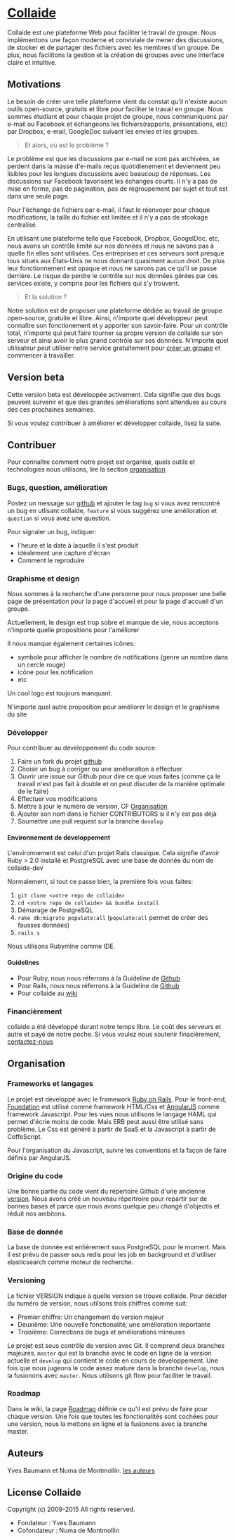 # [Collaide](https://beta.collaide.com)

Collaide est une plateforme Web pour faciliter le travail de groupe. Nous implémentons une façon moderne et conviviale de mener des discussions, de stocker et de partager des fichiers avec les membres d'un groupe. De plus, nous facilitons la gestion et la création de groupes avec une interface claire et intuitive.

## Motivations
Le besoin de créer une telle plateforme vient du constat qu'il n'existe aucun outils open-source, gratuits et libre pour faciliter le travail en groupe. Nous sommes étudiant et pour chaque projet de groupe, nous communiquons par e-mail ou Facebook et échangeons les fichiers(rapports, présentations, etc) par Dropbox, e-mail, GoogleDoc suivant les envies et les groupes.

> Et alors, où est le problème ?

Le problème est que les discussions par e-mail ne sont pas archivées, se perdent dans la masse d'e-mails reçus quotidienement et deviennent peu lisibles pour les longues discussions avec beaucoup de réponses. Les discussions sur Facebook favorisent les échanges courts. Il n'y a pas de mise en forme, pas de pagination, pas de regroupement par sujet et tout est dans une seule page.

Pour l'échange de fichiers par e-mail, il faut le réenvoyer pour chaque modifications, la taille du fichier est limitée et il n'y a pas de stcokage centralisé.

En utilisant une plateforme telle que Facebook, Dropbox, GoogelDoc, etc, nous avons un contrôle limité sur nos données et nous ne savons pas à quelle fin elles sont utilisées. Ces entreprises et ces serveurs sont presque tous situés aux États-Unis ne nous donnant quasiment aucun droit. De plus leur fonctionnement est opaque et nous ne savons pas ce qu'il se passe derrière. Le risque de perdre le contrôle sur nos données gérées par ces services existe, y compris pour les fichiers qui s'y trouvent.

> Et la solution ?

Notre solution est de proposer une plateforme dédiée au travail de groupe open-source, gratuite et libre. Ainsi, n'importe quel développeur peut connaître son fonctionement et y apporter son savoir-faire. Pour un contrôle total, n'importe qui peut faire tourner sa propre version de collaide sur son serveur et ainsi avoir le plus grand contrôle sur ses données. N'importe quel utilisateur peut utiliser notre service gratuitement pour [créer un groupe](https://beta.collaide.com/fr/groups/new) et commencer à travailler.

## Version beta
Cette version beta est développée activement. Cela signifie que des bugs peuvent survenir et que des grandes améliorations sont attendues au cours des ces prochaines semaines.

Si vous voulez contribuer à améliorer et développer collaide, lisez la suite.

## Contribuer

Pour connaître comment notre projet est organisé, quels outils et technologies nous utilisons, lire la section [organisation](#organisation)

### Bugs, question, amélioration
Postez un message sur [github](https://github.com/collaide2/collaide/issues/new) et ajouter le tag `bug` si vous avez rencontré un bug en utlisant collaide, `feature` si vous suggérez une amélioration et `question` si vous avez une question.

Pour signaler un bug, indiquer:
 * l'heure et la date à laquelle il s'est produit
 * idéalement une capture d'écran
 * Comment le reproduire

### Graphisme et design
Nous sommes à la recherche d'une personne pour nous proposer une belle page
de présentation pour la page d'accueil et pour la page d'accueil d'un
groupe.

Actuellement, le design est trop sobre et manque de vie, nous acceptons
n'importe quelle propositions pour l'améliorer

Il nous manque également certaines icônes:
* symbole pour afficher le nombre de notifications (genre un nombre dans
  un cercle rouge)
* icône pour les notification
* etc

Un cool logo est toujours manquant.

N'importe quel autre proposition pour améliorer le design et le
graphisme du site

### Développer
Pour contribuer au développement du code source:

1. Faire un fork du projet [github](https://github.com/collaide/collaide2)
2. Choisir un bug à corriger ou une amélioration à effectuer.
3. Ouvrir une issue sur Github pour dire ce que vous faites (comme ça le
   travail n'est pas fait à double et on peut discuter de la manière
   optimale de le faire)
2. Effectuer vos modifications
3. Mettre à jour le numéro de version, CF [Organisation](#Organisation)
4. Ajouter son nom dans le fichier CONTRIBUTORS si il n'y est pas déjà
3. Soumettre une pull request sur la branche `develop`

#### Environnement de développement
L'environnement est celui d'un projet Rails classique. Cela signifie
d'avoir Ruby > 2.0 installé et PostgreSQL avec une base de donnée du nom
de collaide-dev

Normalement, si tout ce passe bien, la première fois vous faites:

1. `git clone <votre repo de collaide>`
2. `cd <votre repo de collaide> && bundle install`
3. Démarage de PostgreSQL
4. `rake db:migrate populate:all` (`populate:all` permet de créer des
   fausses données)
3. `rails s`

Nous utilisons Rubymine comme IDE.

#### Guidelines
* Pour Ruby, nous nous réferrons à la Guideline de [Github]()
* Pour Rails, nous nous réferrons à la Guideline de [Github]()
* Pour collaide au [wiki]()

### Financièrement
collaide a été développé durant notre temps libre. Le coût des serveurs et autre et payé de notre poche. Si vous voulez nous soutenir finacièrement, [contactez-nous](http://www.collaide.com/fr/contactez-nous)

## Organisation

### Frameworks et langages
Le projet est développé avec le framework [Ruby on
Rails](rubyonrails.org). Pour le front-end,
[Foundation](http://zurb.foundation.com/docs) est utilisé comme
framework HTML/Css et [AngularJS](http://angularjs.org) comme framework
Javascript. Pour les vues nous utilisons le langage HAML qui permet
d'écrie moins de code. Mais ERB peut aussi être utilisé sans problème.
Le Css est généré à partir de SaaS et la Javascript à partir de
CoffeScript.

Pour l'organisation du Javascript, suivre les conventions et la façon de
faire définis par AngularJS.

### Origine du code
Une bonne partie du code vient du répertoire Github d'une ancienne
[version](https://github.com/collaide/collaide). Nous avons créé un
nouveau répertroire pour repartir sur de bonnes bases et parce que nous
avons quelque peu changé d'objectis et réduit nos ambitons.

### Base de donnée
La base de donnée est entièrement sous PostgreSQL pour le moment. Mais
il est prévu de passer sous redis pour les job en background et
d'utiliser elasticsearch comme moteur de recherche.

### Versioning
Le fichier VERSION indique à quelle version se trouve collaide. Pour
décider du numéro de version, nous utilsons trois chiffres comme suit:
* Premier chiffre: Un changement de version majeur
* Deuxième: Une nouvelle fonctionalité, une amélioration importante
* Troisième: Corrections de bugs et améliorations mineures

Le projet est sous contrôle de version avec Git. Il comprend deux
branches majeures. `master` qui est la branche avec le code en ligne de la version actuelle et `develop` qui contient le code en cours de développement. Une fois que nous jugeons le code assez mature dans la branche `develop`, nous la fusionons avec `master`. Nous utilisons git flow pour faciliter le travail.

### Roadmap
Dans le wiki, la page [Roadmap]() définie ce qu'il est prévu de faire pour
chaque version. Une fois que toutes les fonctionalités sont cochées pour
une version, nous la mettons en ligne et la fusionons avec la branche master.


## Auteurs
Yves Baumann et Numa de Montmollin. [les auteurs](http://www.collaide.com/fr/a-propos)

License Collaide
-------
Copyright (c) 2009-2015 All rights reserved.

- Fondateur : Yves Baumann
- Cofondateur : Numa de Montmollin

